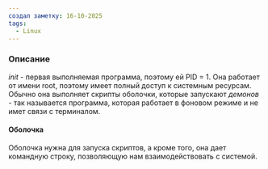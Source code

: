 ```yaml
---
создал заметку: 16-10-2025
tags:
  - Linux
---
```

### Описание
*init* - первая выполняемая программа, поэтому ей PID = 1. Она работает от имени root, поэтому имеет полный доступ к системным ресурсам. Обычно она выполняет скрипты оболочки, которые запускают *демонов* - так называется программа, которая работает в фоновом режиме и не имет связи с терминалом.

#### Оболочка
Оболочка нужна для запуска скриптов, а кроме того, она дает командную строку, позволяющую нам взаимодействовать с системой.